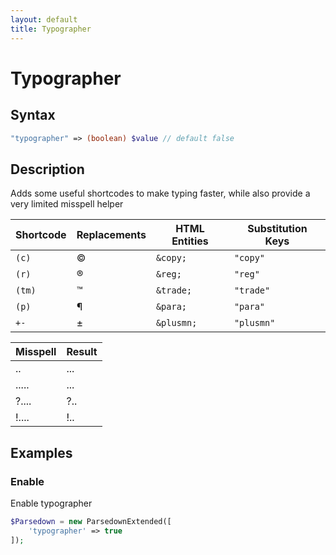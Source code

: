```yaml
---
layout: default
title: Typographer
---
```


# Typographer

## Syntax
```php
"typographer" => (boolean) $value // default false
```

## Description
Adds some useful shortcodes to make typing faster, while also provide a very limited misspell helper

Shortcode    | Replacements    | HTML Entities       | Substitution Keys
------------ | --------------- | ------------------- | -----------------
`(c)`        | &copy;          | `&copy;`            | `"copy"`
`(r)`        | &reg;           | `&reg;`             | `"reg"`
`(tm)`       | &trade;         | `&trade;`           | `"trade"`
`(p)`        | &para;          | `&para;`            | `"para"`
`+-`         | &plusmn;        | `&plusmn;`          | `"plusmn"`


| Misspell   | Result   |
| ---------- | -------- | 
| ..         | ...      | 
| .....      | ...      | 
| ?....      | ?..      | 
| !....      | !..      | 


## Examples

### Enable
Enable typographer

```php
$Parsedown = new ParsedownExtended([
    'typographer' => true
]);
```

